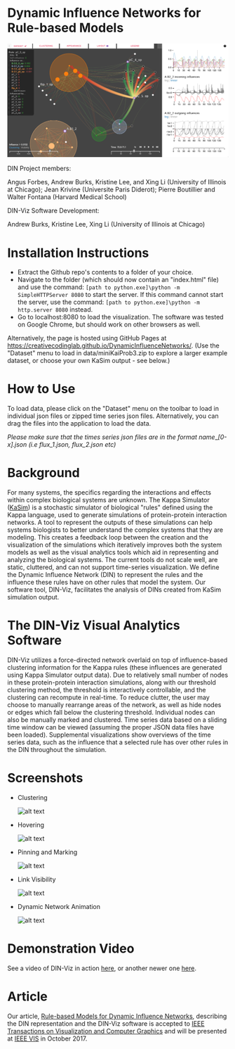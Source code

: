 # Dynamic Influence Networks for Rule-based Models

![alt text](screencaps/teaser.png "Dynamic Influence Networks")


DIN Project members: 

Angus Forbes, Andrew Burks, Kristine Lee, and Xing Li (University of Illinois at Chicago); Jean Krivine (Universite Paris Diderot); Pierre Boutillier and Walter Fontana (Harvard Medical School)

DIN-Viz Software Development: 

Andrew Burks, Kristine Lee, Xing Li (University of Illinois at Chicago)


# Installation Instructions

- Extract the Github repo's contents to a folder of your choice. 
- Navigate to the folder (which should now contain an "index.html" file) and use the command:
```[path to python.exe]\python -m SimpleHTTPServer 8080``` to start the server. If this command cannot start the server, use the command: ```[path to python.exe]\python -m http.server 8080``` instead. 
- Go to localhost:8080 to load the visualization. The software was tested on Google Chrome, but should work on other browsers as well.

Alternatively, the page is hosted using GitHub Pages at https://creativecodinglab.github.io/DynamicInfluenceNetworks/. (Use the "Dataset" menu to load in data/miniKaiProb3.zip to explore a larger example dataset, or choose your own KaSim output - see below.)

# How to Use

To load data, please click on the "Dataset" menu on the toolbar to load in individual json files or zipped time series json files. Alternatively, you can drag the files into the application to load the data. 

_Please make sure that the times series json files are in the format name_\__\[0-x]\.json (i.e flux_1.json, flux_2.json etc)_

# Background 

For many systems, the specifics regarding the interactions and effects within complex biological systems are unknown. The Kappa Simulator ([KaSim](http://www.kappalanguage.org)) is a stochastic simulator of biological "rules" defined using the Kappa language, used to generate simulations of protein-protein interaction networks. A tool to represent the outputs of these simulations can help systems biologists to better understand the complex systems that they are modeling. This creates a feedback loop between the creation and the visualization of the simulations which iteratively improves both the system models as well as the visual analytics tools which aid in representing and analyzing the biological systems. The current tools do not scale well, are static, cluttered, and can not support time-series visualization. We define the Dynamic Influence Network (DIN) to represent the rules and the influence these rules have on other rules that model the system. Our software tool, DIN-Viz, facilitates the analysis of DINs created from KaSim simulation output.

# The DIN-Viz Visual Analytics Software

DIN-Viz utilizes a force-directed network overlaid on top of influence-based clustering information for the Kappa rules (these influences are generated using Kappa Simulator output data). Due to relatively small number of nodes in these protein-protein interaction simulations, along with our threshold clustering method, the threshold is interactively controllable, and the clustering can recompute in real-time. To reduce clutter, the user may choose to manually rearrange areas of the network, as well as hide nodes or edges which fall below the clustering threshold. Individual nodes can also be manually marked and clustered. Time series data based on a sliding time window can be viewed (assuming the proper JSON data files have been loaded). Supplemental visualizations show overviews of the time series data, such as the influence that a selected rule has over other rules in the DIN throughout the simulation.

# Screenshots

- Clustering

    ![alt text](screencaps/ClusteringThreshold.png "Clustering effects with different thresholds applied")

- Hovering

    ![alt text](screencaps/Hover.png "Hover")


- Pinning and Marking

    ![alt text](screencaps/PinAndMark.png "Pinning and marking")


- Link Visibility

    ![alt text](screencaps/VisibilityThreshold.png "Link visibility with different thresholds applied")


- Dynamic Network Animation

    ![alt text](screencaps/OverTime.png "Evolution of DIN over time")



# Demonstration Video

See a video of DIN-Viz in action [here](https://vimeo.com/195336381), or another newer one [here](https://dl.dropboxusercontent.com/u/571874/DIN-Viz_03312007_hd.mp4).


# Article

Our article, [Rule-based Models for Dynamic Influence Networks](https://creativecoding.soe.ucsc.edu/pdfs/Forbes_DIN-Viz_VAST2017.pdf), describing the DIN representation and the DIN-Viz software is accepted to [IEEE Transactions on Visualization and Computer Graphics](https://creativecoding.soe.ucsc.edu/pdfs/Forbes_DIN-Viz_VAST2017.pdf) and will be presented at [IEEE VIS](http://ieeevis.org/) in October 2017.


